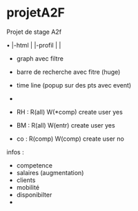 # projetA2F
Projet de stage A2f


•
|-html
| |-profil
| |



 - graph avec filtre
 - barre de recherche avec fitre (huge)
 - time line (popup sur des pts avec event)
 - 


 - RH : R(all)  W(*comp) create user yes
 - BM : R(all)  W(entr)  create user yes
 - co : R(comp) W(comp)  create user no



infos :
 - competence
 - salaires (augmentation)
 - clients
 - mobilité
 - disponibilter
 - 